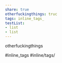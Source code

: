 ```yaml
---
share: true
otherfuckingthings: truc
tags: inline_tags_
testList:
- list
- list
---
```


otherfuckingthings

#inline_tags
#inline/tags/

